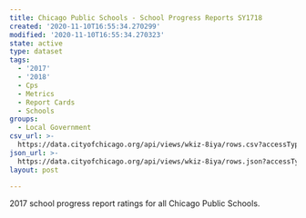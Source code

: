 ```yaml
---
title: Chicago Public Schools - School Progress Reports SY1718
created: '2020-11-10T16:55:34.270299'
modified: '2020-11-10T16:55:34.270323'
state: active
type: dataset
tags:
  - '2017'
  - '2018'
  - Cps
  - Metrics
  - Report Cards
  - Schools
groups:
  - Local Government
csv_url: >-
  https://data.cityofchicago.org/api/views/wkiz-8iya/rows.csv?accessType=DOWNLOAD
json_url: >-
  https://data.cityofchicago.org/api/views/wkiz-8iya/rows.json?accessType=DOWNLOAD
layout: post

---
```

2017 school progress report ratings for all Chicago Public Schools.
